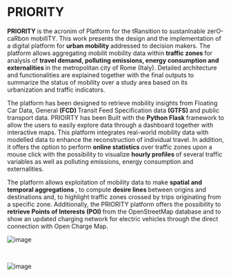 # PRIORITY
 <strong> PRIORITY  </strong> is the acronim of Platform for the tRansition to sustanInable zerO-caRbon mobilITY. 
This work presents the design and the implementation of a digital platform for <strong>  urban mobility </strong>  addressed to decision makers. The platform allows aggregating mobilit mobility data  within   <strong> traffic zones  </strong> for analysis of  <strong> travel demand, polluting emissions, energy consumption and externalities  </strong> in the metropolitan city of Rome (Italy).
Detailed architecture and functionalities are explained together with the final outputs to summarize the status of mobility over a study area based on its urbanization and traffic indicators.

The platform has been designed to retrieve mobility insights from Floating Car Data, General   <strong>(FCD)  </strong> Transit Feed Specification data  <strong> (GTFS)  </strong> and public transport data. 
PRIOIRTY has been Built with the  <strong> Python Flask  </strong> framework to allow the users to easily explore data through a dashboard together with interactive maps. This platform integrates real-world mobility data with modelled data to enhance the reconstruction of individual travel. In addition, it offers the option to perform  <strong> online statistics  </strong> over traffic zones upon a mouse click with the possibility to visualize  <strong> hourly profiles  </strong> of several traffic variables as well as polluting emissions, energy consumption and externalities. 

The platform allows exploitation of mobility data to make  <strong> spatial and temporal aggregations  </strong>, to compute  <strong> desire lines  </strong> between origins and destinations and, to highlight traffic zones crossed by trips originating from a specific zone. Additionally, the PRIORITY platform offers the possibility to  <strong> retrieve Points of Interests (POI)  </strong> from the OpenStreetMap database and to show an updated charging network for electric vehicles through the direct connection with Open Charge Map.


![image](https://github.com/user-attachments/assets/7716d40d-8efa-41cd-a42e-a71f3c99d08b)

<br>

![image](https://github.com/user-attachments/assets/26cc8762-bb6e-42e1-bec0-c174c547aa04)

